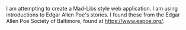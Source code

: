 I am attempting to create a Mad-Libs style web application. I am using introductions to Edgar Allen Poe's stories. I found these from the Edgar Allen Poe Society of Baltimore, found at https://www.eapoe.org/.
